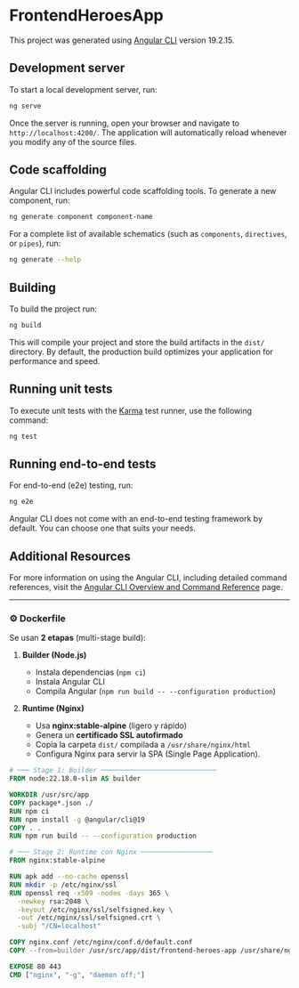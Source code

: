 # FrontendHeroesApp

This project was generated using [Angular CLI](https://github.com/angular/angular-cli) version 19.2.15.

## Development server

To start a local development server, run:

```bash
ng serve
```

Once the server is running, open your browser and navigate to `http://localhost:4200/`. The application will automatically reload whenever you modify any of the source files.

## Code scaffolding

Angular CLI includes powerful code scaffolding tools. To generate a new component, run:

```bash
ng generate component component-name
```

For a complete list of available schematics (such as `components`, `directives`, or `pipes`), run:

```bash
ng generate --help
```

## Building

To build the project run:

```bash
ng build
```

This will compile your project and store the build artifacts in the `dist/` directory. By default, the production build optimizes your application for performance and speed.

## Running unit tests

To execute unit tests with the [Karma](https://karma-runner.github.io) test runner, use the following command:

```bash
ng test
```

## Running end-to-end tests

For end-to-end (e2e) testing, run:

```bash
ng e2e
```

Angular CLI does not come with an end-to-end testing framework by default. You can choose one that suits your needs.

## Additional Resources

For more information on using the Angular CLI, including detailed command references, visit the [Angular CLI Overview and Command Reference](https://angular.dev/tools/cli) page.

---

### ⚙️ Dockerfile
Se usan **2 etapas** (multi-stage build):

1. **Builder (Node.js)**  
   - Instala dependencias (`npm ci`)  
   - Instala Angular CLI  
   - Compila Angular (`npm run build -- --configuration production`)

2. **Runtime (Nginx)**  
   - Usa **nginx:stable-alpine** (ligero y rápido)  
   - Genera un **certificado SSL autofirmado**  
   - Copia la carpeta `dist/` compilada a `/usr/share/nginx/html`  
   - Configura Nginx para servir la SPA (Single Page Application).

```dockerfile
# ─── Stage 1: Builder ─────────────────────────────
FROM node:22.18.0-slim AS builder

WORKDIR /usr/src/app
COPY package*.json ./
RUN npm ci
RUN npm install -g @angular/cli@19
COPY . .
RUN npm run build -- --configuration production

# ─── Stage 2: Runtime con Nginx ──────────────────
FROM nginx:stable-alpine

RUN apk add --no-cache openssl
RUN mkdir -p /etc/nginx/ssl
RUN openssl req -x509 -nodes -days 365 \
  -newkey rsa:2048 \
  -keyout /etc/nginx/ssl/selfsigned.key \
  -out /etc/nginx/ssl/selfsigned.crt \
  -subj "/CN=localhost"

COPY nginx.conf /etc/nginx/conf.d/default.conf
COPY --from=builder /usr/src/app/dist/frontend-heroes-app /usr/share/nginx/html

EXPOSE 80 443
CMD ["nginx", "-g", "daemon off;"]
